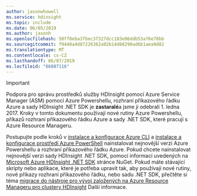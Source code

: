 ```yaml
---
author: jasonwhowell
ms.service: hdinsight
ms.topic: include
ms.date: 06/05/2019
ms.author: jasonh
ms.openlocfilehash: 50ff8eba37bec3f327dcc183e06ddb53a76e78bb
ms.sourcegitcommit: f9448a4d87226362a02b14d88290ad6b1aea9d82
ms.translationtype: MT
ms.contentlocale: cs-CZ
ms.lasthandoff: 06/07/2019
ms.locfileid: "66807116"
---
```

> [!IMPORTANT]
> Podpora pro správu prostředků služby HDInsight pomocí Azure Service Manager (ASM) pomocí Azure Powershellu, rozhraní příkazového řádku Azure a sady HDInsight .NET SDK je **zastaralé**a jsme ji odebrali 1. ledna 2017. Kroky v tomto dokumentu používají nové rutiny Azure Powershellu, příkazů rozhraní příkazového řádku Azure a sady .NET SDK, které pracují s Azure Resource Manageru.
> 
> Postupujte podle kroků v [instalace a konfigurace Azure CLI](/azure/cli/install-azure-cli) a [instalace a konfigurace prostředí Azure PowerShell](/powershell/azureps-cmdlets-docs) nainstalovat nejnovější verzi Azure Powershellu a rozhraní příkazového řádku Azure. Pokud chcete nainstalovat nejnovější verzi sady HDInsight .NET SDK, pomocí informací uvedených na [Microsoft Azure HDInsight .NET SDK](https://www.nuget.org/packages/Microsoft.WindowsAzure.Management.HDInsight/) stránce NuGet. Pokud máte stávající skripty nebo aplikace, které je potřeba upravit tak, aby používají nové rutiny, nové příkazy rozhraní příkazového řádku, nebo sadu .NET SDK, přečtěte si téma [migrace do nástroje pro vývoj založených na Azure Resource Manageru pro clustery HDInsight](../articles/hdinsight/hdinsight-hadoop-development-using-azure-resource-manager.md) Další informace.
> 
> 


